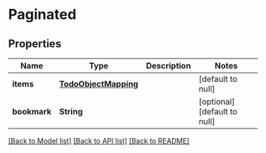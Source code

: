 # Paginated

## Properties
Name | Type | Description | Notes
------------ | ------------- | ------------- | -------------
**items** | [**TodoObjectMapping**](TODO_OBJECT_MAPPING.md) |  | [default to null]
**bookmark** | **String** |  | [optional] [default to null]

[[Back to Model list]](../README.md#documentation-for-models) [[Back to API list]](../README.md#documentation-for-api-endpoints) [[Back to README]](../README.md)


